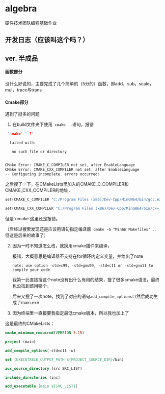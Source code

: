 # algebra

硬件技术团队编程基础作业

## 开发日志（应该叫这个吗？）

## ver. 半成品

####	 	函数部分

没什么好说的，主要完成了几个简单的（5分的）函数，即add，sub，scale，mul，trace与trans



#### Cmake部分

遇到了挺多的问题

1. 在build文件夹下使用` cmake ..`语句，报错

  ```` c
   'nmake' '-?'
  
    failed with:
  
     no such file or directory
  
  
  CMake Error: CMAKE_C_COMPILER not set, after EnableLanguage
  CMake Error: CMAKE_CXX_COMPILER not set, after EnableLanguage
  -- Configuring incomplete, errors occurred!
  ````

  之后搜了一下，在CMakeLists里加入的CMAKE_C_COMPILER和CMAKE_CXX_COMPILER的地址，

  ````c
  set(CMAKE_C_COMPILER "C:/Program Files (x86)/Dev-Cpp/MinGW64/bin/gcc.exe")
  
  set(CMAKE_CXX_COMPILER "C:/Program Files (x86)/Dev-Cpp/MinGW64/bin/c++.exe")
  ````

  但是\`nmake\`这里还是报错。

  （后经过搜索发现还是应该用语句指定编译器` cmake -G "MinGW Makefiles" ..`但这是后来的故事了）

2. 因为一时不知道怎么改，就换用cmake插件来编译，

	报错，大概意思是编译器不支持在for循环内定义变量，并给出了note

	`note: use option -std=c99, -std=gnu99, -std=c11 or -std=gnu11 to compile your code`

	我第一此直接搜这个note没有出什么有用的结果，搜了很多cmake语法，最终也没找到该用哪个，

	后来又搜了一次note，找到了对应的语句`add_compile_options()`然后成功生成了main.exe

3. 因为终端里一直报要我指定最低cmake版本，所以我也加上了

这是最终的CMakeLists：

````cmake
cmake_minimum_required(VERSION 3.15)

project (main)

add_compile_options(-std=c11 -w)

set (EXECUTABLE_OUTPUT_PATH ${PROJECT_SOURCE_DIR}/bin)

aux_source_directory (src SRC_LIST)

include_directories (inc)

add_executable (main ${SRC_LIST})
````

